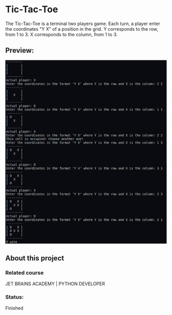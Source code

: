 # Tic-Tac-Toe
The Tic-Tac-Toe is a terminal two players game.
Each turn, a player enter the coordinates "Y X" of a position in the grid. Y corresponds to the row, from 1 to 3. X corresponds to the column, from 1 to 3.

## Preview:  
![alt text](screenshot.png "Screenshot")

## About this project

### Related course
JET BRAINS ACADEMY | PYTHON DEVELOPER

### Status:  
Finished 